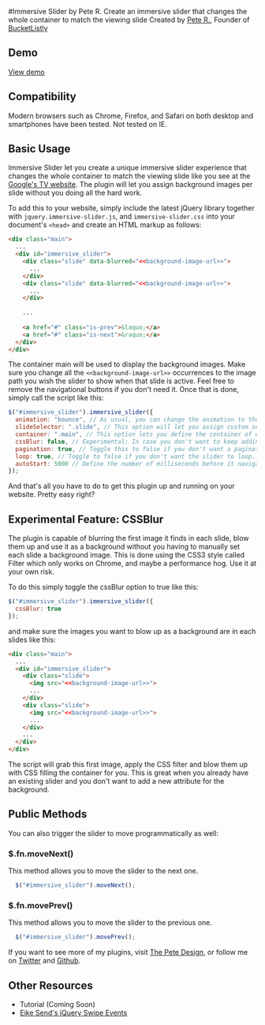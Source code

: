 #Immersive Slider by Pete R.
Create an immersive slider that changes the whole container to match the viewing slide
Created by [Pete R.](http://www.thepetedesign.com), Founder of [BucketListly](http://www.bucketlistly.com)


## Demo
[View demo](http://peachananr.github.io/immersive-slider/Demo/demo.html)

## Compatibility
Modern browsers such as Chrome, Firefox, and Safari on both desktop and smartphones have been tested. Not tested on IE.

## Basic Usage
Immersive Slider let you create a unique immersive slider experience that changes the whole container to match the viewing slide like you see at the [Google's TV website](http://www.google.com/tv/). The plugin will let you assign background images per slide without you doing all the hard work. 

To add this to your website, simply include the latest jQuery library together with `jquery.immersive-slider.js`, and `immersive-slider.css` into your document's `<head>` and create an HTML markup as follows:

````html
<div class="main">
  ...
  <div id="immersive_slider">
    <div class="slide" data-blurred="<<background-image-url>>">
      ...
    </div>
    <div class="slide" data-blurred="<<background-image-url>>">
      ...
    </div>
    
    ...
  
    <a href="#" class="is-prev">&laquo;</a>
    <a href="#" class="is-next">&raquo;</a>
  </div>
</div>
````
The container main will be used to display the background images. Make sure you change all the `<<background-image-url>>` occurrences to the image path you wish the slider to show when that slide is active. Feel free to remove the navigational buttons if you don't need it. Once that is done, simply call the script like this:
 
````javascript
$("#immersive_slider").immersive_slider({
  animation: "bounce", // As usual, you can change the animation to these: slide (default), bounce, fade, slideUp, and bounceUp
  slideSelector: ".slide", // This option will let you assign custom selector for each slides in case .slide is already taken
  container: ".main", // This option lets you define the container of which the background will appear. Make sure the slider is inside this container as well.
  cssBlur: false, // Experimental: In case you don't want to keep adding new data-blurred attributes, trigger this to true and it will generate the blur image on the fly (more info below).
  pagination: true, // Toggle this to false if you don't want a pagination
  loop: true, // Toggle to false if you don't want the slider to loop. Default is true.
  autoStart: 5000 // Define the number of milliseconds before it navigates automatically. Change this to 0 or false to disable autoStart. The default value is 5000.
});
````
And that's all you have to do to get this plugin up and running on your website. Pretty easy right?

## Experimental Feature: CSSBlur
The plugin is capable of blurring the first image it finds in each slide, blow them up and use it as a background without you having to manually set each slide a background image. This is done using the CSS3 style called Filter which only works on Chrome, and maybe a performance hog. Use it at your own risk.

To do this simply toggle the cssBlur option to true like this:

````javascript
$("#immersive_slider").immersive_slider({
  cssBlur: true
});
```` 

and make sure the images you want to blow up as a background are in each slides like this:

````html
<div class="main">
  ...
  <div id="immersive_slider">
    <div class="slide">
      <img src="<<background-image-url>>">
      ...
    </div>
    <div class="slide">
      <img src="<<background-image-url>>">
      ...
    </div>
    ...
  </div>
</div>
````

The script will grab this first image, apply the CSS filter and blow them up with CSS filling the container for you. This is great when you already have an existing slider and you don't want to add a new attribute for the background.

## Public Methods
You can also trigger the slider to move programmatically as well:

### $.fn.moveNext()
This method allows you to move the slider to the next one.

````javascript
  $("#immersive_slider").moveNext();
````

### $.fn.movePrev()
This method allows you to move the slider to the previous one.

````javascript
  $("#immersive_slider").movePrev();
````

If you want to see more of my plugins, visit [The Pete Design](http://www.thepetedesign.com/#design), or follow me on [Twitter](http://www.twitter.com/peachananr) and [Github](http://www.github.com/peachananr).

## Other Resources
- Tutorial (Coming Soon)
- [Eike Send's jQuery Swipe Events](https://github.com/eikes/jquery.swipe-events.js)
